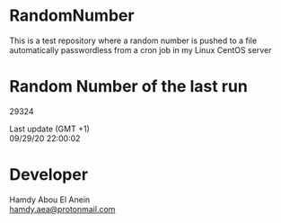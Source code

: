 # RandomNumber    
This is a test repository where a random number is pushed to a file automatically passwordless from a cron job in my Linux CentOS server    
# Random Number of the last run   
29324
      
Last update (GMT +1)    
09/29/20 22:00:02
# Developer    
Hamdy Abou El Anein   
hamdy.aea@protonmail.com
